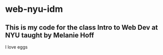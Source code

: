# web-nyu-idm

## This is my code for the class Intro to Web Dev at NYU taught by Melanie Hoff

I love eggs
